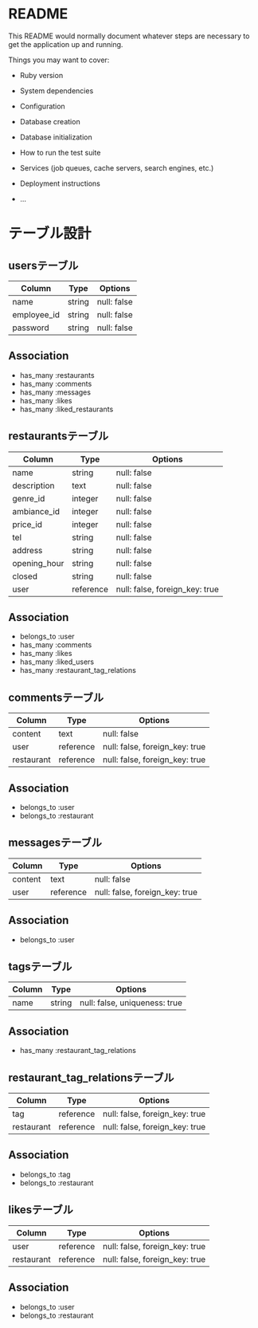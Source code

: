 # README

This README would normally document whatever steps are necessary to get the
application up and running.

Things you may want to cover:

* Ruby version

* System dependencies

* Configuration

* Database creation

* Database initialization

* How to run the test suite

* Services (job queues, cache servers, search engines, etc.)

* Deployment instructions

* ...

# テーブル設計

## usersテーブル

| Column         | Type   | Options     |
| -------------- | ------ | ----------- |
| name           | string | null: false |
| employee_id    | string | null: false |
| password       | string | null: false |

## Association

- has_many :restaurants
- has_many :comments
- has_many :messages
- has_many :likes
- has_many :liked_restaurants

## restaurantsテーブル

| Column         | Type      | Options                        |
| -------------- | --------- | ------------------------------ |
| name           | string    | null: false                    |
| description    | text      | null: false                    |
| genre_id       | integer   | null: false                    |
| ambiance_id    | integer   | null: false                    |
| price_id       | integer   | null: false                    |
| tel            | string    | null: false                    |
| address        | string    | null: false                    |
| opening_hour   | string    | null: false                    |
| closed         | string    | null: false                    |
| user           | reference | null: false, foreign_key: true |

## Association

- belongs_to :user
- has_many :comments
- has_many :likes
- has_many :liked_users
- has_many :restaurant_tag_relations

## commentsテーブル

| Column         | Type      | Options                        |
| -------------- | --------- | ------------------------------ |
| content        | text      | null: false                    |
| user           | reference | null: false, foreign_key: true |
| restaurant     | reference | null: false, foreign_key: true |

## Association

- belongs_to :user
- belongs_to :restaurant

## messagesテーブル

| Column         | Type      | Options                        |
| -------------- | --------- | ------------------------------ |
| content        | text      | null: false                    |
| user           | reference | null: false, foreign_key: true |

## Association

- belongs_to :user

## tagsテーブル

| Column         | Type      | Options                        |
| -------------- | --------- | ------------------------------ |
| name           | string    | null: false, uniqueness: true  |

## Association

- has_many :restaurant_tag_relations

## restaurant_tag_relationsテーブル

| Column         | Type      | Options                        |
| -------------- | --------- | ------------------------------ |
| tag            | reference | null: false, foreign_key: true |
| restaurant     | reference | null: false, foreign_key: true |

## Association

- belongs_to :tag
- belongs_to :restaurant

## likesテーブル

| Column         | Type      | Options                        |
| -------------- | --------- | ------------------------------ |
| user           | reference | null: false, foreign_key: true |
| restaurant     | reference | null: false, foreign_key: true |

## Association

- belongs_to :user
- belongs_to :restaurant